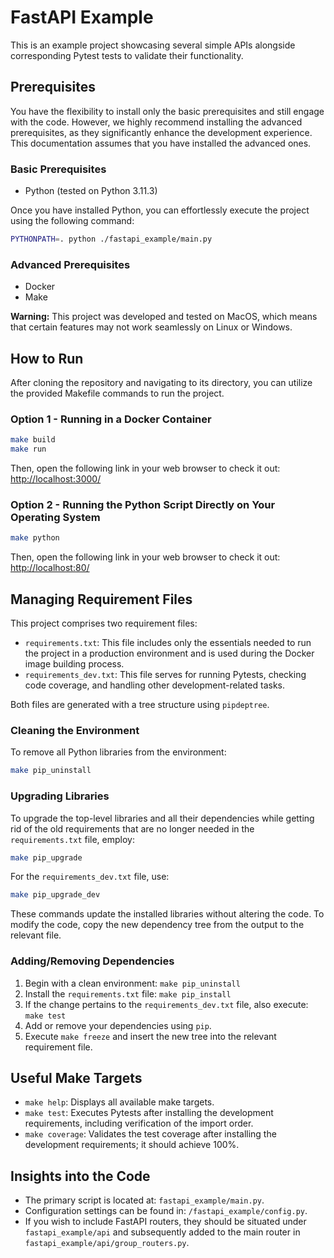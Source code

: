 # FastAPI Example

This is an example project showcasing several simple APIs alongside corresponding Pytest tests to validate their functionality.

## Prerequisites

You have the flexibility to install only the basic prerequisites and still engage with the code. However, we highly recommend installing the advanced prerequisites, as they significantly enhance the development experience. This documentation assumes that you have installed the advanced ones.

### Basic Prerequisites

- Python (tested on Python 3.11.3)

Once you have installed Python, you can effortlessly execute the project using the following command:

```bash
PYTHONPATH=. python ./fastapi_example/main.py
```

### Advanced Prerequisites

- Docker
- Make

**Warning:** This project was developed and tested on MacOS, which means that certain features may not work seamlessly on Linux or Windows.

## How to Run

After cloning the repository and navigating to its directory, you can utilize the provided Makefile commands to run the project.

### Option 1 - Running in a Docker Container

```bash
make build
make run
```

Then, open the following link in your web browser to check it out: [http://localhost:3000/](http://localhost:3000/)

### Option 2 - Running the Python Script Directly on Your Operating System

```bash
make python
```

Then, open the following link in your web browser to check it out: [http://localhost:80/](http://localhost:80/)

## Managing Requirement Files

This project comprises two requirement files:

- `requirements.txt`: This file includes only the essentials needed to run the project in a production environment and is used during the Docker image building process.
- `requirements_dev.txt`: This file serves for running Pytests, checking code coverage, and handling other development-related tasks.

Both files are generated with a tree structure using `pipdeptree`.

### Cleaning the Environment

To remove all Python libraries from the environment:

```bash
make pip_uninstall
```

### Upgrading Libraries

To upgrade the top-level libraries and all their dependencies while getting rid of the old requirements that are no longer needed in the `requirements.txt` file, employ:

```bash
make pip_upgrade
```

For the `requirements_dev.txt` file, use:

```bash
make pip_upgrade_dev
```

These commands update the installed libraries without altering the code. To modify the code, copy the new dependency tree from the output to the relevant file.

### Adding/Removing Dependencies

1. Begin with a clean environment: `make pip_uninstall`
2. Install the `requirements.txt` file: `make pip_install`
3. If the change pertains to the `requirements_dev.txt` file, also execute: `make test`
4. Add or remove your dependencies using `pip`.
5. Execute `make freeze` and insert the new tree into the relevant requirement file.

## Useful Make Targets

- `make help`: Displays all available make targets.
- `make test`: Executes Pytests after installing the development requirements, including verification of the import order.
- `make coverage`: Validates the test coverage after installing the development requirements; it should achieve 100%.

## Insights into the Code

- The primary script is located at: `fastapi_example/main.py`.
- Configuration settings can be found in: `/fastapi_example/config.py`.
- If you wish to include FastAPI routers, they should be situated under `fastapi_example/api` and subsequently added to the main router in `fastapi_example/api/group_routers.py`.